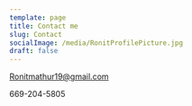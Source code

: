 ```yaml
---
template: page
title: Contact me
slug: Contact
socialImage: /media/RonitProfilePicture.jpg
draft: false
---
```

Ronitmathur19@gmail.com

669-204-5805